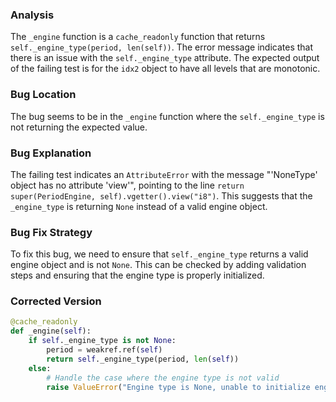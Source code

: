 ### Analysis
The `_engine` function is a `cache_readonly` function that returns `self._engine_type(period, len(self))`. The error message indicates that there is an issue with the `self._engine_type` attribute. The expected output of the failing test is for the `idx2` object to have all levels that are monotonic.

### Bug Location
The bug seems to be in the `_engine` function where the `self._engine_type` is not returning the expected value.

### Bug Explanation
The failing test indicates an `AttributeError` with the message "'NoneType' object has no attribute 'view'", pointing to the line `return super(PeriodEngine, self).vgetter().view("i8")`. This suggests that the `_engine_type` is returning `None` instead of a valid engine object.

### Bug Fix Strategy
To fix this bug, we need to ensure that `self._engine_type` returns a valid engine object and is not `None`. This can be checked by adding validation steps and ensuring that the engine type is properly initialized.

### Corrected Version
```python
@cache_readonly
def _engine(self):
    if self._engine_type is not None:
        period = weakref.ref(self)
        return self._engine_type(period, len(self))
    else:
        # Handle the case where the engine type is not valid
        raise ValueError("Engine type is None, unable to initialize engine.")
```